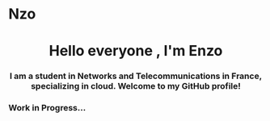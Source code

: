 # Nzo


<h1 align="center">Hello everyone , I'm Enzo</h1>
<h3 align="center">I am a student in Networks and Telecommunications in France, specializing in cloud. Welcome to my GitHub profile!</h3>

<h3 align="left">Work in Progress...</h3>
<p align="left">
</p>
